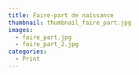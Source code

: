 ```yaml
---
title: Faire-part de naissance
thumbnail: thumbnail_faire_part.jpg
images:
  - faire_part.jpg
  - faire_part_2.jpg
categories:
  - Print
---
```

